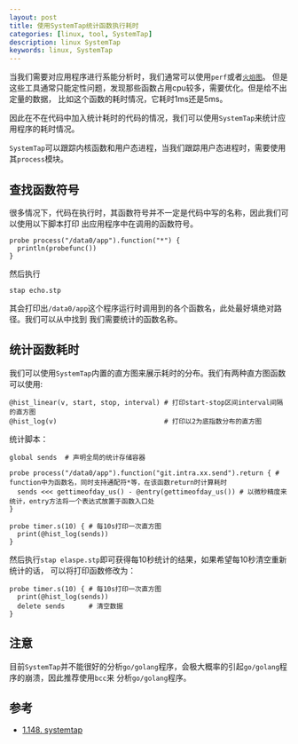 ```yaml
---
layout: post
title: 使用SystemTap统计函数执行耗时
categories: [linux, tool, SystemTap]
description: linux SystemTap
keywords: linux, SystemTap
---
```


当我们需要对应用程序进行系能分析时，我们通常可以使用`perf`或者[`火焰图`](http://www.brendangregg.com/flamegraphs.html)。
但是这些工具通常只能定性问题，发现那些函数占用cpu较多，需要优化。但是给不出定量的数据，
比如这个函数的耗时情况，它耗时1ms还是5ms。

因此在不在代码中加入统计耗时的代码的情况，我们可以使用`SystemTap`来统计应用程序的耗时情况。

`SystemTap`可以跟踪内核函数和用户态进程，当我们跟踪用户态进程时，需要使用其`process`模块。

## 查找函数符号
很多情况下，代码在执行时，其函数符号并不一定是代码中写的名称，因此我们可以使用以下脚本打印
出应用程序中在调用的函数符号。
```
probe process("/data0/app").function("*") {
  println(probefunc())
}
```
然后执行
```
stap echo.stp
```
其会打印出`/data0/app`这个程序运行时调用到的各个函数名，此处最好填绝对路径。我们可以从中找到
我们需要统计的函数名称。

## 统计函数耗时
我们可以使用`SystemTap`内置的直方图来展示耗时的分布。我们有两种直方图函数可以使用:
```
@hist_linear(v, start, stop, interval) # 打印start-stop区间interval间隔的直方图
@hist_log(v)                           # 打印以2为底指数分布的直方图
```

统计脚本：
```
global sends  # 声明全局的统计存储容器

probe process("/data0/app").function("git.intra.xx.send").return { # function中为函数名，同时支持通配符*等，在该函数return时计算耗时
  sends <<< gettimeofday_us() - @entry(gettimeofday_us()) # 以微秒精度来统计，entry方法将一个表达式放置于函数入口处
}

probe timer.s(10) { # 每10s打印一次直方图
  print(@hist_log(sends))
}
```

然后执行`stap elaspe.stp`即可获得每10秒统计的结果，如果希望每10秒清空重新统计的话，
可以将打印函数修改为：

```
probe timer.s(10) { # 每10s打印一次直方图
  print(@hist_log(sends))
  delete sends      # 清空数据
}
```

## 注意
目前`SystemTap`并不能很好的分析`go/golang`程序，会极大概率的引起`go/golang`程序的崩溃，因此推荐使用`bcc`来
分析`go/golang`程序。

## 参考
* [1.148. systemtap](https://access.redhat.com/documentation/en-US/Red_Hat_Enterprise_Linux/5/html/5.6_Technical_Notes/systemtap.html)
